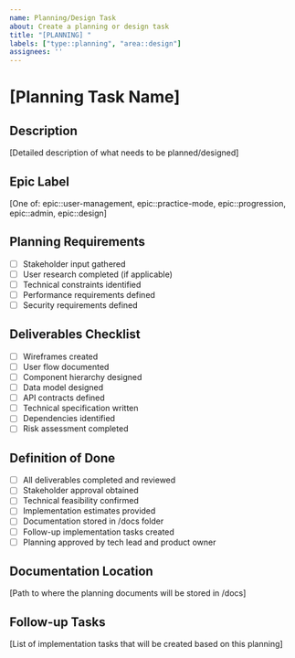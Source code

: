 ```yaml
---
name: Planning/Design Task
about: Create a planning or design task
title: "[PLANNING] "
labels: ["type::planning", "area::design"]
assignees: ''
---
```


# [Planning Task Name]

## Description
[Detailed description of what needs to be planned/designed]

## Epic Label
[One of: epic::user-management, epic::practice-mode, epic::progression, epic::admin, epic::design]

## Planning Requirements
- [ ] Stakeholder input gathered
- [ ] User research completed (if applicable)
- [ ] Technical constraints identified
- [ ] Performance requirements defined
- [ ] Security requirements defined

## Deliverables Checklist
- [ ] Wireframes created
- [ ] User flow documented
- [ ] Component hierarchy designed
- [ ] Data model designed
- [ ] API contracts defined
- [ ] Technical specification written
- [ ] Dependencies identified
- [ ] Risk assessment completed

## Definition of Done
- [ ] All deliverables completed and reviewed
- [ ] Stakeholder approval obtained
- [ ] Technical feasibility confirmed
- [ ] Implementation estimates provided
- [ ] Documentation stored in /docs folder
- [ ] Follow-up implementation tasks created
- [ ] Planning approved by tech lead and product owner

## Documentation Location
[Path to where the planning documents will be stored in /docs]

## Follow-up Tasks
[List of implementation tasks that will be created based on this planning]
